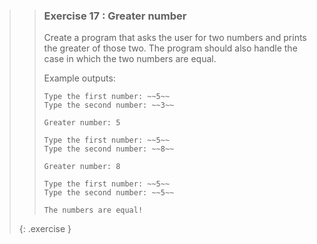 >>### Exercise 17 : Greater number
>>
>>Create a program that asks the user for two numbers and prints the greater of those two. The program should also handle the case in which the two numbers are equal.
>>
>>Example outputs:
>>
>>```output
>>Type the first number: ~~5~~
>>Type the second number: ~~3~~
>>
>>Greater number: 5
>>```
>>
>>```output
>>Type the first number: ~~5~~
>>Type the second number: ~~8~~
>>
>>Greater number: 8
>>```
>>
>>```output
>>Type the first number: ~~5~~
>>Type the second number: ~~5~~
>>
>>The numbers are equal!
>>```
>{: .exercise }